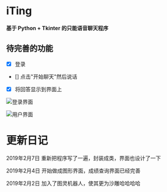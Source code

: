 # iTing 

**基于 Python + Tkinter 的只能语音聊天程序**

## 待完善的功能
- [x] 登录
- [] 点击"开始聊天"然后说话
- [x] 将回答显示到界面上






![登录界面](https://raw.githubusercontent.com/FatTig3R/iTing-Gui/master/Home_window.png)


![用户界面](https://raw.githubusercontent.com/FatTig3R/iTing-Gui/master/user_window.png)





# 更新日记

2019年2月7日	重新把程序写了一遍，封装成类，界面也设计了一下

2019年2月4日 	开始做成图形界面，成绩查询界面已经完善

2019年2月2日	加入了图灵机器人，使其更为沙雕哈哈哈哈



